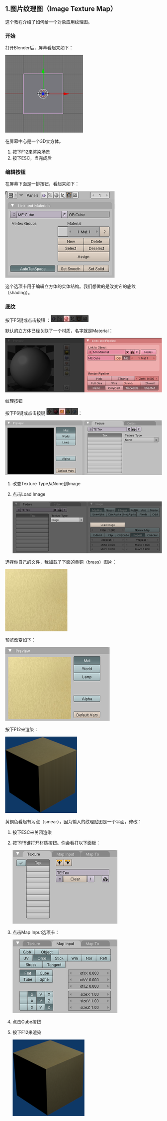 ## 1.图片纹理图（Image Texture Map） ##

这个教程介绍了如何给一个对象应用纹理图。

### 开始 ###

打开Blender后，屏幕看起来如下：

![](./img/1/image001.png)
 
在屏幕中心是一个3D立方体。

1. 按下F12来渲染场景
2. 按下ESC，当完成后

### 编辑按钮 ###

在屏幕下面是一排按钮，看起来如下：

![](./img/1/image003.png)
 
这个选项卡用于编辑立方体的实体结构。我们想做的是改变它的底纹（shading）。

### 底纹 ###

按下F5键或点击按钮 ：![](./img/1/image005.png)

默认的立方体已经关联了一个材质，名字就是Material：

![](./img/1/image007.png)
 
纹理按钮

按下F6键或点击按键 ![](./img/1/image009.png)：

![](./img/1/image011.png)

1. 改变Texture Type从None到Image
2. 点击Load Image

	![](./img/1/image013.png)
 
选择你自己的文件，我加载了下面的黄铜（brass）图片：

![](./img/1/image015.png)

预览改变如下：

![](./img/1/image017.png)
 
按下F12来渲染：

![](./img/1/image019.png)
 
黄铜色看起有污点（smear），因为输入的纹理贴图是一个平面，修改：

1. 按下ESC来关闭渲染
2. 按下F5键打开材质按钮。你会看打以下面板：

	![](./img/1/image021.png)

3. 点击Map Input选项卡：

	![](./img/1/image023.png)

4. 点击Cube按钮
5. 按下F12来渲染

	![](./img/1/image025.png)
